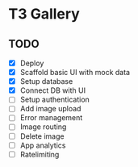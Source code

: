 # T3 Gallery

## TODO

- [x] Deploy
- [x] Scaffold basic UI with mock data
- [x] Setup database
- [x] Connect DB with UI
- [ ] Setup authentication
- [ ] Add image upload
- [ ] Error management
- [ ] Image routing
- [ ] Delete image
- [ ] App analytics
- [ ] Ratelimiting
